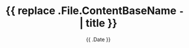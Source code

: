 ---
title: '{{ replace .File.ContentBaseName `-` ` ` | title }}'
date: '{{ .Date }}'
draft: true
image: ""
castingtime: ""
range: 30ft
components: []
duration: ""
---